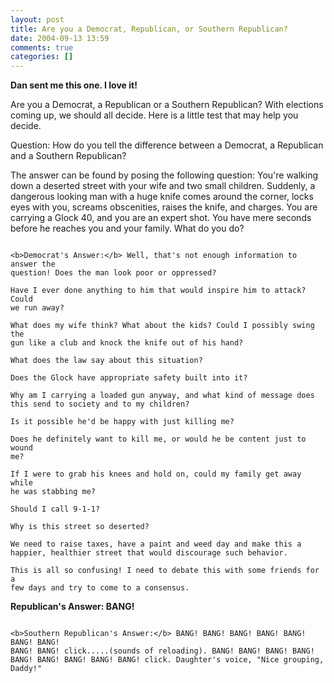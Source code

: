 ```yaml
---
layout: post
title: Are you a Democrat, Republican, or Southern Republican?
date: 2004-09-13 13:59
comments: true
categories: []
---
```

<b>Dan sent me this one. I love it!</b>

Are you a Democrat, a Republican or a Southern Republican? With
elections coming up, we should all decide. Here is a little test that
may help you decide.

Question: How do you tell the difference between a Democrat, a
Republican and a Southern Republican?

The answer can be found by posing the following question:
You're walking down a deserted street with your wife and two small
children. Suddenly, a dangerous looking man with a huge knife comes
around the corner, locks eyes with you, screams obscenities, raises the
knife, and charges. You are carrying a Glock 40, and you are an expert
shot. You have mere seconds before he reaches you and your family.
What do you do?

~~~~~~~~~~~~~~~~~~~

<b>Democrat's Answer:</b> Well, that's not enough information to answer the
question! Does the man look poor or oppressed?

Have I ever done anything to him that would inspire him to attack? Could
we run away?

What does my wife think? What about the kids? Could I possibly swing the
gun like a club and knock the knife out of his hand?

What does the law say about this situation?

Does the Glock have appropriate safety built into it?

Why am I carrying a loaded gun anyway, and what kind of message does
this send to society and to my children?

Is it possible he'd be happy with just killing me?

Does he definitely want to kill me, or would he be content just to wound
me?

If I were to grab his knees and hold on, could my family get away while
he was stabbing me?

Should I call 9-1-1?

Why is this street so deserted?

We need to raise taxes, have a paint and weed day and make this a
happier, healthier street that would discourage such behavior.

This is all so confusing! I need to debate this with some friends for a
few days and try to come to a consensus.

~~~~~~~~~~~~~~~~~~~~~

<b>Republican's Answer: BANG!</b>

~~~~~~~~~~~~~~~~~~~~~

<b>Southern Republican's Answer:</b> BANG! BANG! BANG! BANG! BANG! BANG! BANG!
BANG! BANG! click.....(sounds of reloading). BANG! BANG! BANG! BANG!
BANG! BANG! BANG! BANG! BANG! click. Daughter's voice, "Nice grouping,
Daddy!"
